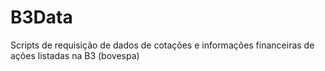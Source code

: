 # B3Data
Scripts de requisição de dados de cotações e informações financeiras de ações listadas na B3 (bovespa)

